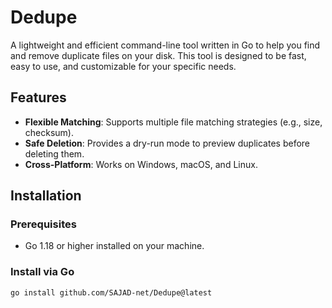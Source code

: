# Dedupe

A lightweight and efficient command-line tool written in Go to help you find and remove duplicate files on your disk. This tool is designed to be fast, easy to use, and customizable for your specific needs.

## Features

- **Flexible Matching**: Supports multiple file matching strategies (e.g., size, checksum).
- **Safe Deletion**: Provides a dry-run mode to preview duplicates before deleting them.
- **Cross-Platform**: Works on Windows, macOS, and Linux.

## Installation

### Prerequisites
- Go 1.18 or higher installed on your machine.

### Install via Go
```bash
go install github.com/SAJAD-net/Dedupe@latest
